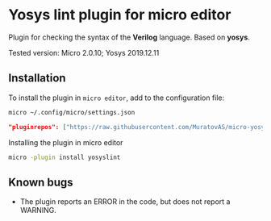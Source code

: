 # Yosys lint plugin for micro editor

Plugin for checking the syntax of the **Verilog** language. Based on **yosys**.

Tested version: Micro 2.0.10; Yosys 2019.12.11


## Installation

To install the plugin in `micro editor`, add to the configuration file:

~~~bash
micro ~/.config/micro/settings.json
~~~

~~~json
"pluginrepos": ["https://raw.githubusercontent.com/MuratovAS/micro-yosyslint/main/repo.json"],
~~~

Installing the plugin in micro editor

~~~bash
micro -plugin install yosyslint
~~~

## Known bugs

- The plugin reports an ERROR in the code, but does not report a WARNING.
